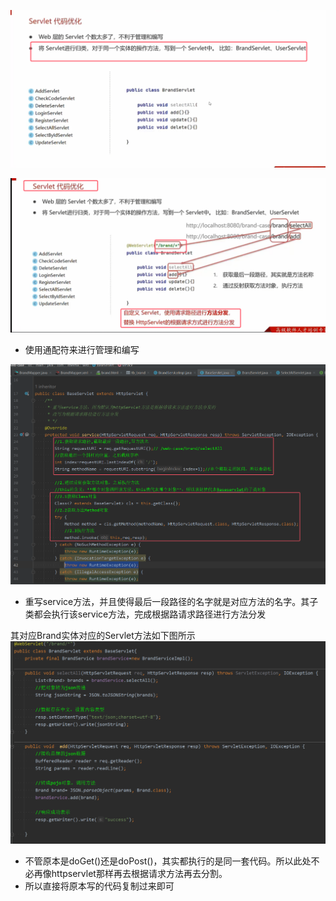 ![](assets/03Servlet代码优化/file-20250722191948223.png)


![](assets/03Servlet代码优化/file-20250722193004582.png)
* 使用通配符来进行管理和编写


![](assets/03Servlet代码优化/file-20250722200240286.png)
* 重写service方法，并且使得最后一段路径的名字就是对应方法的名字。其子类都会执行该service方法，完成根据路请求路径进行方法分发

其对应Brand实体对应的Servlet方法如下图所示  
![](assets/03Servlet代码优化/file-20250723104756910.png)
* 不管原本是doGet()还是doPost()，其实都执行的是同一套代码。所以此处不必再像httpservlet那样再去根据请求方法再去分割。
* 所以直接将原本写的代码复制过来即可
